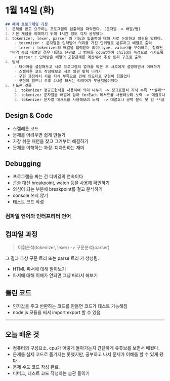 # 1월 14일 (화)

```MarkDown
## 페어 프로그래밍 과정
1. 문제를 받고 요구하는 프로그램의 입출력을 파악했다. (문자열 -> 배열/맵)
2. 기본 개념을 이해하기 위해 1시간 정도 각자 공부했다.
3. tokenizer, lexer, parser 의 기능과 입출력에 대해 서로 논의하고 의견을 맞췄다.
    - tokenizer : 문자열을 입력받아 의미를 가진 단위별로 분류하고 배열로 출력
    - lexer : tokenizer의 배열을 입력받아 의미(type, value)를 부여하고, 정리된 요소들을 비어있는 배열에 push하고 출력
  *만약 중첩 배열일 경우 대괄호 단위로 그 범위를 count하여 child의 속성으로 가지도록 구현하면 좋겠다고 생각*
    - parser : 입력받은 배열의 포함관계를 계산해서 추상 트리 구조로 출력
4. 방식
    - 타이머를 설정해두고 서로 프로그램의 얼개를 짜본 후 서로에게 설명하면서 이해하기
    - 스켈레톤 코드 작성해보고 서로 의견 맞춰 나가기
    - 구현 과정에서 서로 지식 부족으로 인해 의도대로 구현이 힘들었다
    - 구현이 힘드니 오후 4시쯤 돼서는 타이머가 무용지물이었다
5. 시도한 것들
    1. tokenizer 정규표현식을 사용하여 의미 나누기 -> 정규표현식 지식 부족 **실패**
    2. tokenizer 문자열을 배열에 담아 forEach 메서드를 사용해보려 노력 -> 대괄호나 공백 분리 못함 **실패**
    3. tokenizer 문자열 메서드를 사용해보려 노력  -> 대괄호나 공백 분리 못 함 **실패**
```

## Design & Code

- 스켈레톤 코드
- 문제를 어려우면 쉽게 만들기
- 가장 쉬운 패턴을 찾고 그거부터 해결하기
- 문제를 이해하는 과정. 디자인하는 재미

## Debugging

- 프로그램을 짜는 건 디버깅의 연속이다
- 콘솔 대신 breakpoint, watch 등을 사용해 확인하기
- 의심이 되는 부분에 breakpoint를 걸고 분석하기
- console 쓰지 않기
- 테스트 코드 작성

### 컴파일 언어와 인터프리터 언어

## 컴파일 과정

> 어휘분석(tokenizer, lexer) -> 구문분석(parser)

그 결과 추상 구문 트리 또는 parse 트리 가 생성됨.

- HTML 파서에 대해 알아보기
- 파서에 대해 이해가 안되면 그냥 따라서 해보기

## 클린 코드

- 인자값을 주고 반환하는 코드를 만들면 코드가 테스트 가능해짐
- node.js 모듈을 써서 import export 할 수 있음

---

## 오늘 배운 것

- 컴퓨터의 구성요소. cpu가 어떻게 돌아가는지 간단하게 유튜브를 보면서 배웠다.
- 문제를 실제 코드로 옮기지는 못했지만, 공부하고 나서 문제가 이해를 할 수 있게 됐다.
- 문제 수도 코드 작성 완료.
- 디버그, 테스트 코드 작성하는 습관 들이기
